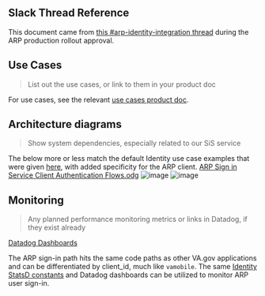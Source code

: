 ## Slack Thread Reference
This document came from [this #arp-identity-integration thread](https://dsva.slack.com/archives/C06NBCMA7LL/p1722984081769339) during the ARP production rollout approval.

## Use Cases
> List out the use cases, or link to them in your product doc

For use cases, see the relevant [use cases product doc]([url](https://github.com/department-of-veterans-affairs/va.gov-team/blob/master/products/accredited-representative-facing/product-info/ARP-21a-accreditation-use-cases.md)).


## Architecture diagrams
> Show system dependencies, especially related to our SiS service

The below more or less match the default Identity use case examples that were given [here]([url](https://dsva.slack.com/archives/C06NBCMA7LL/p1723052514419079?thread_ts=1722984081.769339&cid=C06NBCMA7LL)), with added specificity for the ARP client.
[ARP Sign in Service Client Authentication Flows.odg](https://github.com/user-attachments/files/16619538/ARP.Sign.in.Service.Client.Authentication.Flows.odg)
![image](https://github.com/user-attachments/assets/8cea1442-d44d-4049-a7ee-e3c8d79ef8b2)
![image](https://github.com/user-attachments/assets/387b4da4-a108-4d74-8fbe-a9fdea7bcc1f)

## Monitoring
> Any planned performance monitoring metrics or links in Datadog, if they exist already

[Datadog Dashboards](https://vagov.ddog-gov.com/dashboard/52g-hyg-wcj/vagov-identity-monitor-dashboard?fromUser=false&refresh_mode=sliding&view=spans&from_ts=1723575764670&to_ts=1723590164670&live=true)

The ARP sign-in path hits the same code paths as other VA.gov applications and can be differentiated by client_id, much like `vamobile`. The same [Identity StatsD constants]([url](https://github.com/department-of-veterans-affairs/vets-api/blob/8eabc0ecb4eb01f7aa6db6d37b1d9d6cb14655f4/app/services/sign_in/constants/statsd.rb#L5)) and Datadog dashboards can be utilized to monitor ARP user sign-in.


